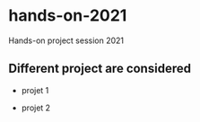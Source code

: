 # hands-on-2021
 Hands-on project session 2021

## Different project are considered

 - projet 1
 
 - projet 2
